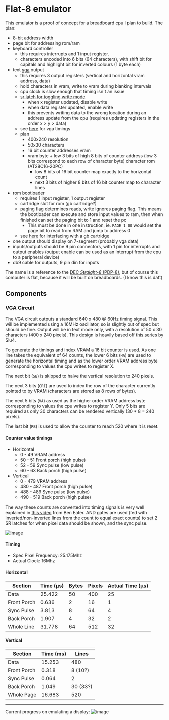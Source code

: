 # Flat-8 emulator

This emulator is a proof of concept for a breadboard cpu I plan to build. The plan:

- 8-bit address width
- page bit for addressing rom/ram
- keyboard controller
  - this requires interrupts and 1 input register.
  - characters encoded into 6 bits (64 characters), with shift bit for capitals and highlight bit for inverted colours (1 byte each)
- text [vga](https://www.youtube.com/watch?v=LCPOXZ7zaD0) output
  - this requires 3 output registers (vertical and horizontal vram address, data)
  - hold characters in vram, write to vram during blanking intervals
  - cpu clock is slow enough that timing isn't an issue
  - [sr latch for toggling write mode](https://youtu.be/t3Bym8pGhn4?t=83)
    - when x register updated, disable write
    - when data register updated, enable write
    - this prevents writing data to the wrong location during an address update from the cpu (requires updating registers in the order x > y > data)
  - see [here](http://tinyvga.com/vga-timing/800x600@60Hz) for vga timings
  - plan
    - 400x240 resolution
    - 50x30 characters
    - 16 bit counter addresses vram
    - vram byte + low 3 bits of high 8 bits of counter address (low 3 bits correspond to each row of character byte) character rom (AT28C16-20PC)
      - low 8 bits of 16 bit counter map exactly to the horizontal count
      - next 3 bits of higher 8 bits of 16 bit counter map to character lines
- rom bootloader
  - requires 1 input register, 1 output register
  - cartridge slot for rom (gb cartridge?)
  - paging flag determines reads, write ignores paging flag. This means the bootloader can execute and store input values to ram, then when finished can set the paging bit to 1 and reset the pc
    - This must be done in one instruction, ie. `PAGE 1 00` would set the page bit to read from RAM and jump to address 0
  - see [here](https://cronop-io.github.io/posts/retrocomputing,%20binary%20analysis,%20hardware/2020-11-25-GameBoyPart1/) for interfacing with a gb cartridge
- one output should display on 7-segment (probably vga data)
- inputs/outputs should be 9 pin connectors, with 1 pin for interrupts and output enables (output enable can be used as an interrupt from the cpu to a peripheral device)
- db9 cable for outputs, 9 pin din for inputs

The name is a reference to the [DEC *Straight-8* (PDP-8)](https://collection.sciencemuseumgroup.org.uk/objects/co8061113/dec-pdp-8-minicomputer-1965-minicomputers-computers), but of course this computer is flat, because it will be built on breadboards. (I know this is daft)

## Components

### VGA Circuit

The VGA circuit outputs a standard 640 x 480 @ 60Hz timing signal. This will be implemented using a 16MHz oscillator, so is slightly out of spec but should be fine. Output will be in text mode only, with a resolution of 50 x 30 characters (400 x 240 pixels). This design is heavily based off [this series](https://www.youtube.com/watch?v=LCPOXZ7zaD0) by Slu4.

To generate the timings and index VRAM a 16 bit counter is used. As one line takes the equivalent of 64 counts, the lower 6 bits (`HA`) are used to generate the horizontal timing and as the lower order VRAM address byte corresponding to values the cpu writes to register X.

The next bit (`SB`) is skipped to halve the vertical resolution to 240 pixels.

The next 3 bits (`CRI`) are used to index the row of the character currently pointed to by VRAM (characters are stored as 8 rows of bytes).

The next 5 bits (`VA`) as used as the higher order VRAM address byte corresponding to values the cpu writes to register Y. Only 5 bits are required as only 30 characters can be rendered vertically (30 * 8 = 240 pixels).

The last bit (`RB`) is used to allow the counter to reach 520 where it is reset.

#### Counter value timings

- Horizontal
  - 0 - 49  VRAM address
  - 50 - 51 Front porch (high pulse)
  - 52 - 59 Sync pulse (low pulse)
  - 60 - 63 Back porch (high pulse)
- Vertical
  - 0 - 479 VRAM address
  - 480 - 487 Front porch (high pulse)
  - 488 - 489 Sync pulse (low pulse)
  - 490 - 519 Back porch (high pulse)

The way these counts are converted into timing signals is very well explained in [this video](https://www.youtube.com/watch?v=l7rce6IQDWs) from Ben Eater. AND gates are used (fed with inverted/non-inverted lines from the count to equal exact counts) to set 2 SR latches for when pixel data should be shown, and the sync pulse.

![image](https://user-images.githubusercontent.com/17195367/219518868-c735a553-0020-4292-b746-d2a64722a8ce.png)

#### Timing

- Spec Pixel Frequency: 25.175Mhz
- Actual Clock: 16Mhz

#### Horizontal

| Section     | Time (µs) | Bytes | Pixels | Actual Time (µs) |
|-------------|-----------|-------|--------|------------------|
| Data        | 25.422    | 50    | 400    | 25               |
| Front Porch | 0.636     | 2     | 16     | 1                |
| Sync Pulse  | 3.813     | 8     | 64     | 4                |
| Back Porch  | 1.907     | 4     | 32     | 2                |
| Whole Line  | 31.778    | 64    | 512    | 32               |

#### Vertical

| Section     | Time (ms) | Lines    |
|-------------|-----------|----------|
| Data        | 15.253    | 480      |
| Front Porch | 0.318     | 8 (10?)  |
| Sync Pulse  | 0.064     | 2        |
| Back Porch  | 1.049     | 30 (33?) |
| Whole Page  | 16.683    | 520      |

---

Current progress on emulating a display:
![image](https://user-images.githubusercontent.com/17195367/219976847-c291c90d-acc3-408a-a228-5989a43d04c9.png)
